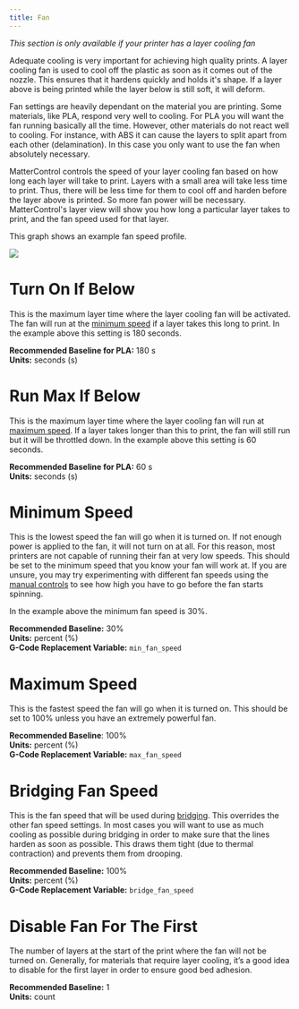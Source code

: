 ```yaml
---
title: Fan
---
```


*This section is only available if your printer has a layer cooling fan*

Adequate cooling is very important for achieving high quality prints. A layer cooling fan is used to cool off the plastic as soon as it comes out of the nozzle. This ensures that it hardens quickly and holds it's shape. If a layer above is being printed while the layer below is still soft, it will deform.

Fan settings are heavily dependant on the material you are printing. Some materials, like PLA, respond very well to cooling. For PLA you will want the fan running basically all the time. However, other materials do not react well to cooling. For instance, with ABS it can cause the layers to split apart from each other (delamination). In this case you only want to use the fan when absolutely necessary.

MatterControl controls the speed of your layer cooling fan based on how long each layer will take to print. Layers with a small area will take less time to print. Thus, there will be less time for them to cool off and harden before the layer above is printed. So more fan power will be necessary. MatterControl's layer view will show you how long a particular layer takes to print, and the fan speed used for that layer.

This graph shows an example fan speed profile.

![](https://lh3.googleusercontent.com/0YsAZ2INXEKL5uR6Tto9_U0zsj8krLjvsn2npMAKcqRII0wg_6MsP6vZ_JEiwJMiuiGU1oXXvqvvlYOC__yunxYJ=s0)


Turn On If Below
================

This is the maximum layer time where the layer cooling fan will be activated. The fan will run at the [minimum speed](#minimum-speed) if a layer takes this long to print. In the example above this setting is 180 seconds.

**Recommended Baseline for PLA:** 180 s  
**Units:** seconds (s)

Run Max If Below
================

This is the maximum layer time where the layer cooling fan will run at [maximum speed](#macimum-speed). If a layer takes longer than this to print, the fan will still run but it will be throttled down. In the example above this setting is 60 seconds.

**Recommended Baseline for PLA:** 60 s  
**Units:** seconds (s)

Minimum Speed
=============

This is the lowest speed the fan will go when it is turned on. If not enough power is applied to the fan, it will not turn on at all. For this reason, most printers are not capable of running their fan at very low speeds. This should be set to the minimum speed that you know your fan will work at. If you are unsure, you may try experimenting with different fan speeds using the [manual controls](../../printer-controls#fan) to see how high you have to go before the fan starts spinning.

In the example above the minimum fan speed is 30%.

**Recommended Baseline:** 30%  
**Units:** percent (%)  
**G-Code Replacement Variable:** `min_fan_speed`

Maximum Speed
=============

This is the fastest speed the fan will go when it is turned on. This should be set to 100% unless you have an extremely powerful fan.

**Recommended Baseline**: 100%  
**Units:** percent (%)  
**G-Code Replacement Variable:** `max_fan_speed`

Bridging Fan Speed
==================

This is the fan speed that will be used during [bridging](speed#bridges). This overrides the other fan speed settings. In most cases you will want to use as much cooling as possible during bridging in order to make sure that the lines harden as soon as possible. This draws them tight (due to thermal contraction) and prevents them from drooping.

**Recommended Baseline:** 100%  
**Units:** percent (%)  
**G-Code Replacement Variable:** `bridge_fan_speed`

Disable Fan For The First
=========================

The number of layers at the start of the print where the fan will not be turned on. Generally, for materials that require layer cooling, it’s a good idea to disable for the first layer in order to ensure good bed adhesion.

**Recommended Baseline:** 1  
**Units:** count